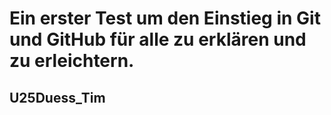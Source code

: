 # Ein erster Test um den Einstieg in Git und GitHub für alle zu erklären und zu erleichtern.
## U25Duess_Tim
